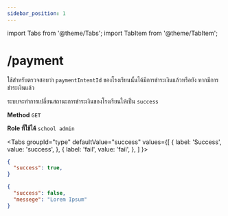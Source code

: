 ```yaml
---
sidebar_position: 1
---
```


import Tabs from '@theme/Tabs';
import TabItem from '@theme/TabItem';

# /payment


ใช้สำหรับตรวจสอบว่า `paymentIntentId` ของโรงเรียนนั้นได้มีการชำระเงินแล้วหรือยัง หากมีการชำระเงินแล้ว

ระบบจะทำการเปลี่ยนสถานะการชำระเงินของโรงเรียนให้เป็น `success`

**Method** `GET`

**Role ที่ใช้ได้** `school admin`


<Tabs
  groupId="type"
  defaultValue="success"
  values={[
    { label: 'Success', value: 'success', },
    { label: 'fail', value: 'fail', },
  ]
}>

<TabItem value="success">

```json title="Response"
{
  "success": true,
}
```
</TabItem>

<TabItem value="fail">

```json title="Response"
{
  "success": false,
  "messege": "Lorem Ipsum"
}
```
</TabItem>


</Tabs>
